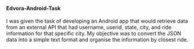 #### Edvora-Android-Task
I was given the task of developing an Android app that would retrieve data from an external API that had username, userid, state, city, and ride information for that specific city. My objective was to convert the JSON data into a simple text format and organise the information by closest ride.
